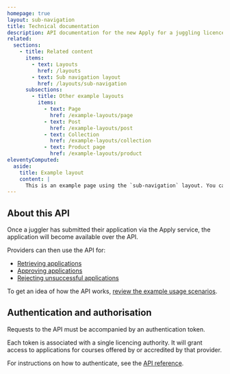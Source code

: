 ```yaml
---
homepage: true
layout: sub-navigation
title: Technical documentation  
description: API documentation for the new Apply for a juggling licence service.
related:
  sections:
    - title: Related content
      items:
        - text: Layouts
          href: /layouts
        - text: Sub navigation layout
          href: /layouts/sub-navigation
      subsections:
        - title: Other example layouts
          items:
            - text: Page
              href: /example-layouts/page
            - text: Post
              href: /example-layouts/post
            - text: Collection
              href: /example-layouts/collection
            - text: Product page
              href: /example-layouts/product
eleventyComputed:
  aside:
    title: Example layout
    content: |
      This is an example page using the `sub-navigation` layout. You can [view the source used to create this page on GitHub]({{ viewSource }}).
---
```


## About this API

Once a juggler has submitted their application via the Apply service, the application will become available over the API.

Providers can then use the API for:

- [Retrieving applications](#)
- [Approving applications](#)
- [Rejecting unsuccessful applications](#)

To get an idea of how the API works, [review the example usage scenarios](#).

## Authentication and authorisation

Requests to the API must be accompanied by an authentication token.

Each token is associated with a single licencing authority. It will grant access to applications for courses offered by or accredited by that provider.

For instructions on how to authenticate, see the [API reference](#).